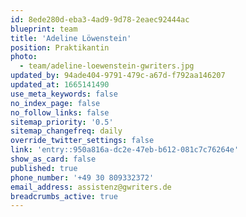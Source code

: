 ```yaml
---
id: 8ede280d-eba3-4ad9-9d78-2eaec92444ac
blueprint: team
title: 'Adeline Löwenstein'
position: Praktikantin
photo:
  - team/adeline-loewenstein-gwriters.jpg
updated_by: 94ade404-9791-479c-a67d-f792aa146207
updated_at: 1665141490
use_meta_keywords: false
no_index_page: false
no_follow_links: false
sitemap_priority: '0.5'
sitemap_changefreq: daily
override_twitter_settings: false
link: 'entry::950a816a-dc2e-47eb-b612-081c7c76264e'
show_as_card: false
published: true
phone_number: '+49 30 809332372'
email_address: assistenz@gwriters.de
breadcrumbs_active: true
---
```

